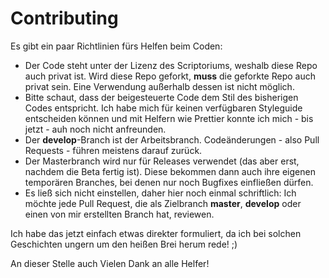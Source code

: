 # Contributing

Es gibt ein paar Richtlinien fürs Helfen beim Coden:

- Der Code steht unter der Lizenz des Scriptoriums, weshalb diese Repo auch privat ist. Wird diese Repo geforkt, **muss** die geforkte Repo auch privat sein. Eine Verwendung außerhalb dessen ist nicht möglich.
- Bitte schaut, dass der beigesteuerte Code dem Stil des bisherigen Codes entspricht. Ich habe mich für keinen verfügbaren Styleguide entscheiden können und mit Helfern wie Prettier konnte ich mich - bis jetzt - auh noch nicht anfreunden.
- Der **develop**-Branch ist der Arbeitsbranch. Codeänderungen - also Pull Requests - führen meistens darauf zurück.
- Der Masterbranch wird nur für Releases verwendet (das aber erst, nachdem die Beta fertig ist). Diese bekommen dann auch ihre eigenen temporären Branches, bei denen nur noch Bugfixes einfließen dürfen.
- Es ließ sich nicht einstellen, daher hier noch einmal schriftlich: Ich möchte jede Pull Request, die als Zielbranch **master**, **develop** oder einen von mir erstellten Branch hat, reviewen.

Ich habe das jetzt einfach etwas direkter formuliert, da ich bei solchen Geschichten ungern um den heißen Brei herum rede! ;)

An dieser Stelle auch Vielen Dank an alle Helfer!
